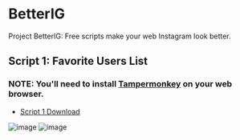 # BetterIG
Project BetterIG: Free scripts make your web Instagram look better.

## Script 1: Favorite Users List
### NOTE: You'll need to install [Tampermonkey](https://www.tampermonkey.net/) on your web browser.

- <a href="Script-1.js" class="button">Script 1 Download</a>

![image](https://github.com/iblindkiller/BetterIG/assets/155166890/98d44a81-100c-4e27-a7fb-16c706f86eaa)
![image](https://github.com/iblindkiller/BetterIG/assets/155166890/d709c6d3-42c8-4723-a2ea-8e09f65b4415)
